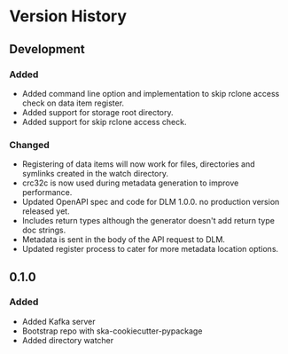 # Version History

## Development

### Added

* Added command line option and implementation to skip rclone access check on data item register.
* Added support for storage root directory.
* Added support for skip rclone access check.

### Changed

* Registering of data items will now work for files, directories and symlinks created in
the watch directory.
* crc32c is now used during metadata generation to improve performance.
* Updated OpenAPI spec and code for DLM 1.0.0.
no production version released yet.
* Includes return types although the generator doesn't add return type doc strings.
* Metadata is sent in the body of the API request to DLM.
* Updated register process to cater for more metadata location options.

## 0.1.0

### Added

* Added Kafka server
* Bootstrap repo with ska-cookiecutter-pypackage
* Added directory watcher
